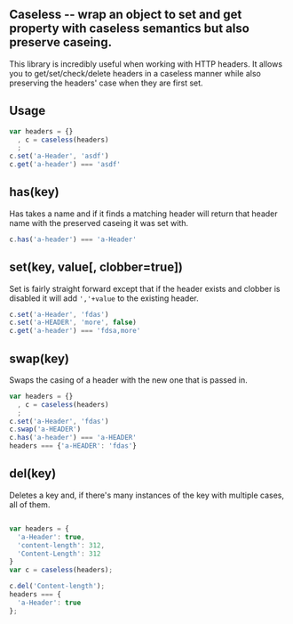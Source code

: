 ## Caseless -- wrap an object to set and get property with caseless semantics but also preserve caseing.

This library is incredibly useful when working with HTTP headers. It allows you to get/set/check/delete headers in a caseless manner while also preserving the headers' case when they are first set.

## Usage

```javascript
var headers = {}
  , c = caseless(headers)
  ;
c.set('a-Header', 'asdf')
c.get('a-header') === 'asdf'
```

## has(key)

Has takes a name and if it finds a matching header will return that header name with the preserved caseing it was set with.

```javascript
c.has('a-header') === 'a-Header'
```

## set(key, value[, clobber=true])

Set is fairly straight forward except that if the header exists and clobber is disabled it will add `','+value` to the existing header.

```javascript
c.set('a-Header', 'fdas')
c.set('a-HEADER', 'more', false)
c.get('a-header') === 'fdsa,more'
```

## swap(key)

Swaps the casing of a header with the new one that is passed in.

```javascript
var headers = {}
  , c = caseless(headers)
  ;
c.set('a-Header', 'fdas')
c.swap('a-HEADER')
c.has('a-header') === 'a-HEADER'
headers === {'a-HEADER': 'fdas'}
```

## del(key)

Deletes a key and, if there's many instances of the key with multiple cases, all of them.

```javascript

var headers = {
  'a-Header': true,
  'content-length': 312,
  'Content-Length': 312
}
var c = caseless(headers);

c.del('Content-length');
headers === {
  'a-Header': true
};

```
